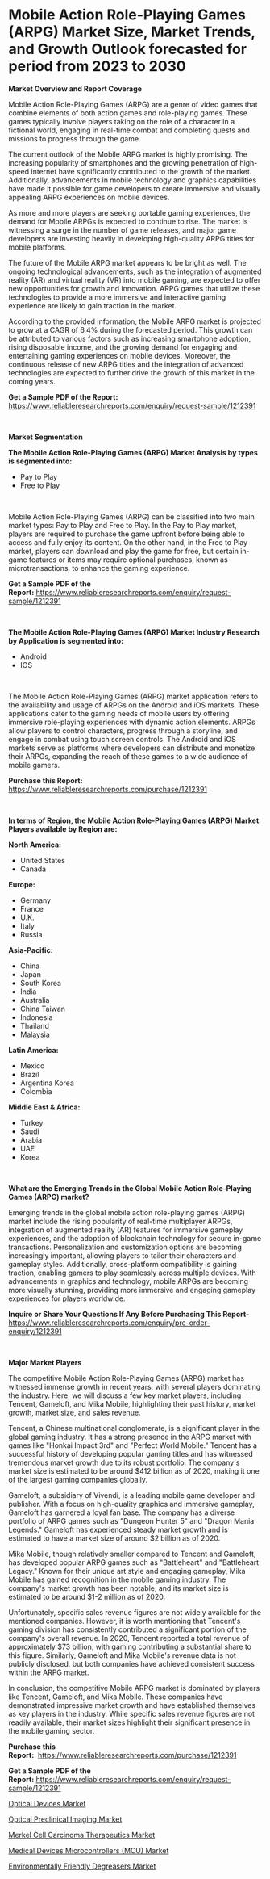 <p><h1>Mobile Action Role-Playing Games (ARPG) Market Size, Market Trends, and Growth Outlook forecasted for period from 2023 to 2030</h1></p><p><strong>Market Overview and Report Coverage</strong></p>
<p><p>Mobile Action Role-Playing Games (ARPG) are a genre of video games that combine elements of both action games and role-playing games. These games typically involve players taking on the role of a character in a fictional world, engaging in real-time combat and completing quests and missions to progress through the game.</p><p>The current outlook of the Mobile ARPG market is highly promising. The increasing popularity of smartphones and the growing penetration of high-speed internet have significantly contributed to the growth of the market. Additionally, advancements in mobile technology and graphics capabilities have made it possible for game developers to create immersive and visually appealing ARPG experiences on mobile devices.</p><p>As more and more players are seeking portable gaming experiences, the demand for Mobile ARPGs is expected to continue to rise. The market is witnessing a surge in the number of game releases, and major game developers are investing heavily in developing high-quality ARPG titles for mobile platforms.</p><p>The future of the Mobile ARPG market appears to be bright as well. The ongoing technological advancements, such as the integration of augmented reality (AR) and virtual reality (VR) into mobile gaming, are expected to offer new opportunities for growth and innovation. ARPG games that utilize these technologies to provide a more immersive and interactive gaming experience are likely to gain traction in the market.</p><p>According to the provided information, the Mobile ARPG market is projected to grow at a CAGR of 6.4% during the forecasted period. This growth can be attributed to various factors such as increasing smartphone adoption, rising disposable income, and the growing demand for engaging and entertaining gaming experiences on mobile devices. Moreover, the continuous release of new ARPG titles and the integration of advanced technologies are expected to further drive the growth of this market in the coming years.</p></p>
<p><strong>Get a Sample PDF of the Report:</strong> <a href="https://www.reliableresearchreports.com/enquiry/request-sample/1212391">https://www.reliableresearchreports.com/enquiry/request-sample/1212391</a></p>
<p>&nbsp;</p>
<p><strong>Market Segmentation</strong></p>
<p><strong>The Mobile Action Role-Playing Games (ARPG) Market Analysis by types is segmented into:</strong></p>
<p><ul><li>Pay to Play</li><li>Free to Play</li></ul></p>
<p>&nbsp;</p>
<p><p>Mobile Action Role-Playing Games (ARPG) can be classified into two main market types: Pay to Play and Free to Play. In the Pay to Play market, players are required to purchase the game upfront before being able to access and fully enjoy its content. On the other hand, in the Free to Play market, players can download and play the game for free, but certain in-game features or items may require optional purchases, known as microtransactions, to enhance the gaming experience.</p></p>
<p><strong>Get a Sample PDF of the Report:</strong>&nbsp;<a href="https://www.reliableresearchreports.com/enquiry/request-sample/1212391">https://www.reliableresearchreports.com/enquiry/request-sample/1212391</a></p>
<p>&nbsp;</p>
<p><strong>The Mobile Action Role-Playing Games (ARPG) Market Industry Research by Application is segmented into:</strong></p>
<p><ul><li>Android</li><li>IOS</li></ul></p>
<p>&nbsp;</p>
<p><p>The Mobile Action Role-Playing Games (ARPG) market application refers to the availability and usage of ARPGs on the Android and iOS markets. These applications cater to the gaming needs of mobile users by offering immersive role-playing experiences with dynamic action elements. ARPGs allow players to control characters, progress through a storyline, and engage in combat using touch screen controls. The Android and iOS markets serve as platforms where developers can distribute and monetize their ARPGs, expanding the reach of these games to a wide audience of mobile gamers.</p></p>
<p><strong>Purchase this Report:</strong>&nbsp; <a href="https://www.reliableresearchreports.com/purchase/1212391">https://www.reliableresearchreports.com/purchase/1212391</a></p>
<p>&nbsp;</p>
<p><strong>In terms of Region, the Mobile Action Role-Playing Games (ARPG) Market Players available by Region are:</strong></p>
<p>
    <p> <strong> North America: </strong>
        <ul>
            <li>United States</li>
            <li>Canada</li>
        </ul>
        </p> 
    <p> <strong> Europe: </strong>
        <ul>
            <li>Germany</li>
            <li>France</li>
            <li>U.K.</li>
            <li>Italy</li>
            <li>Russia</li>
        </ul>
        </p> 
    <p> <strong> Asia-Pacific: </strong>
        <ul>
            <li>China</li>
            <li>Japan</li>
            <li>South Korea</li>
            <li>India</li>
            <li>Australia</li>
            <li>China Taiwan</li>
            <li>Indonesia</li>
            <li>Thailand</li>
            <li>Malaysia</li>
        </ul>
        </p> 
    <p> <strong> Latin America: </strong>
        <ul>
            <li>Mexico</li>
            <li>Brazil</li>
            <li>Argentina Korea</li>
            <li>Colombia</li>
        </ul>
        </p> 
    <p> <strong> Middle East & Africa: </strong>
        <ul>
            <li>Turkey</li>
            <li>Saudi</li>
            <li>Arabia</li>
            <li>UAE</li>
            <li>Korea</li>
        </ul>
    </p>
    </p>
<p>&nbsp;</p>
<p><strong>What are the Emerging Trends in the Global Mobile Action Role-Playing Games (ARPG) market?</strong></p>
<p><p>Emerging trends in the global mobile action role-playing games (ARPG) market include the rising popularity of real-time multiplayer ARPGs, integration of augmented reality (AR) features for immersive gameplay experiences, and the adoption of blockchain technology for secure in-game transactions. Personalization and customization options are becoming increasingly important, allowing players to tailor their characters and gameplay styles. Additionally, cross-platform compatibility is gaining traction, enabling gamers to play seamlessly across multiple devices. With advancements in graphics and technology, mobile ARPGs are becoming more visually stunning, providing more immersive and engaging gameplay experiences for players worldwide.</p></p>
<p><strong>Inquire or Share Your Questions If Any Before Purchasing This Report</strong>- <a href="https://www.reliableresearchreports.com/enquiry/pre-order-enquiry/1212391">https://www.reliableresearchreports.com/enquiry/pre-order-enquiry/1212391</a></p>
<p>&nbsp;</p>
<p><strong>Major Market Players</strong></p>
<p><p>The competitive Mobile Action Role-Playing Games (ARPG) market has witnessed immense growth in recent years, with several players dominating the industry. Here, we will discuss a few key market players, including Tencent, Gameloft, and Mika Mobile, highlighting their past history, market growth, market size, and sales revenue.</p><p>Tencent, a Chinese multinational conglomerate, is a significant player in the global gaming industry. It has a strong presence in the ARPG market with games like "Honkai Impact 3rd" and "Perfect World Mobile." Tencent has a successful history of developing popular gaming titles and has witnessed tremendous market growth due to its robust portfolio. The company's market size is estimated to be around $412 billion as of 2020, making it one of the largest gaming companies globally.</p><p>Gameloft, a subsidiary of Vivendi, is a leading mobile game developer and publisher. With a focus on high-quality graphics and immersive gameplay, Gameloft has garnered a loyal fan base. The company has a diverse portfolio of ARPG games such as "Dungeon Hunter 5" and "Dragon Mania Legends." Gameloft has experienced steady market growth and is estimated to have a market size of around $2 billion as of 2020.</p><p>Mika Mobile, though relatively smaller compared to Tencent and Gameloft, has developed popular ARPG games such as "Battleheart" and "Battleheart Legacy." Known for their unique art style and engaging gameplay, Mika Mobile has gained recognition in the mobile gaming industry. The company's market growth has been notable, and its market size is estimated to be around $1-2 million as of 2020.</p><p>Unfortunately, specific sales revenue figures are not widely available for the mentioned companies. However, it is worth mentioning that Tencent's gaming division has consistently contributed a significant portion of the company's overall revenue. In 2020, Tencent reported a total revenue of approximately $73 billion, with gaming contributing a substantial share to this figure. Similarly, Gameloft and Mika Mobile's revenue data is not publicly disclosed, but both companies have achieved consistent success within the ARPG market.</p><p>In conclusion, the competitive Mobile ARPG market is dominated by players like Tencent, Gameloft, and Mika Mobile. These companies have demonstrated impressive market growth and have established themselves as key players in the industry. While specific sales revenue figures are not readily available, their market sizes highlight their significant presence in the mobile gaming sector.</p></p>
<p><strong>Purchase this Report:</strong>&nbsp;&nbsp;<a href="https://www.reliableresearchreports.com/purchase/1212391">https://www.reliableresearchreports.com/purchase/1212391</a></p>
<p></p>
<p><strong>Get a Sample PDF of the Report:</strong>&nbsp;<a href="https://www.reliableresearchreports.com/enquiry/request-sample/1212391">https://www.reliableresearchreports.com/enquiry/request-sample/1212391</a></p>
<p><p><a href="https://medium.com/@kristakutch7227/optical-devices-market-size-growth-forecast-2023-2030-bfead76dc434">Optical Devices Market</a></p><p><a href="https://medium.com/@briaabshire64/optical-preclinical-imaging-market-furnishes-information-on-market-share-market-trends-and-market-3faea75b8e8a">Optical Preclinical Imaging Market</a></p><p><a href="https://www.linkedin.com/pulse/merkel-cell-carcinoma-therapeutics-market-size-share-amp/">Merkel Cell Carcinoma Therapeutics Market</a></p><p><a href="https://github.com/grishafomin4852/Market-Research-Report-List-1/blob/main/medical-devices-microcontrollers-mcu-market.md">Medical Devices Microcontrollers (MCU) Market</a></p><p><a href="https://github.com/ruslanpoljakovrd177/Market-Research-Report-List-1/blob/main/environmentally-friendly-degreasers-market.md">Environmentally Friendly Degreasers Market</a></p></p>